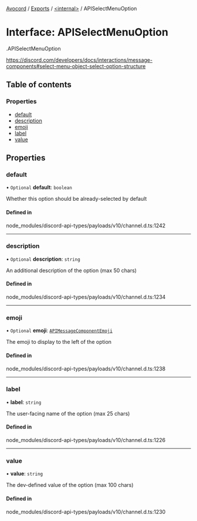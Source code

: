[Avocord](../README.md) / [Exports](../modules.md) / [<internal\>](../modules/internal_.md) / APISelectMenuOption

# Interface: APISelectMenuOption

[<internal>](../modules/internal_.md).APISelectMenuOption

https://discord.com/developers/docs/interactions/message-components#select-menu-object-select-option-structure

## Table of contents

### Properties

- [default](internal_.APISelectMenuOption.md#default)
- [description](internal_.APISelectMenuOption.md#description)
- [emoji](internal_.APISelectMenuOption.md#emoji)
- [label](internal_.APISelectMenuOption.md#label)
- [value](internal_.APISelectMenuOption.md#value)

## Properties

### default

• `Optional` **default**: `boolean`

Whether this option should be already-selected by default

#### Defined in

node_modules/discord-api-types/payloads/v10/channel.d.ts:1242

___

### description

• `Optional` **description**: `string`

An additional description of the option (max 50 chars)

#### Defined in

node_modules/discord-api-types/payloads/v10/channel.d.ts:1234

___

### emoji

• `Optional` **emoji**: [`APIMessageComponentEmoji`](internal_.APIMessageComponentEmoji.md)

The emoji to display to the left of the option

#### Defined in

node_modules/discord-api-types/payloads/v10/channel.d.ts:1238

___

### label

• **label**: `string`

The user-facing name of the option (max 25 chars)

#### Defined in

node_modules/discord-api-types/payloads/v10/channel.d.ts:1226

___

### value

• **value**: `string`

The dev-defined value of the option (max 100 chars)

#### Defined in

node_modules/discord-api-types/payloads/v10/channel.d.ts:1230
